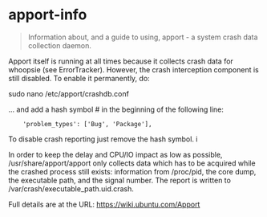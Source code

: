 # apport-info

> Information about, and a guide to using, apport - a system crash data collection daemon.

Apport itself is running at all times because it collects crash data for whoopsie (see ErrorTracker). However, the crash interception component is still disabled. To enable it permanently, do:

sudo nano /etc/apport/crashdb.conf

... and add a hash symbol # in the beginning of the following line:

        'problem_types': ['Bug', 'Package'],

To disable crash reporting just remove the hash symbol. i


In order to keep the delay and CPU/IO impact as low as possible, /usr/share/apport/apport only collects data which has to be acquired while the crashed process still exists: information from /proc/pid, the core dump, the executable path, and the signal number. The report is written to /var/crash/executable_path.uid.crash. 

Full details are at the URL:
https://wiki.ubuntu.com/Apport
